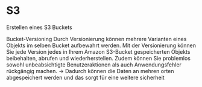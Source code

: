 # S3

Erstellen eines S3 Buckets

Bucket-Versioning
Durch Versionierung können mehrere Varianten eines Objekts im selben Bucket aufbewahrt werden. Mit der Versionierung können Sie jede Version jedes in Ihrem Amazon S3-Bucket gespeicherten Objekts beibehalten, abrufen und wiederherstellen. Zudem können Sie problemlos sowohl unbeabsichtigte Benutzeraktionen als auch Anwendungsfehler rückgängig machen. 
-> Dadurch können die Daten an mehren orten abgespeichert werden und das sorgt für eine weitere sicherheit 

